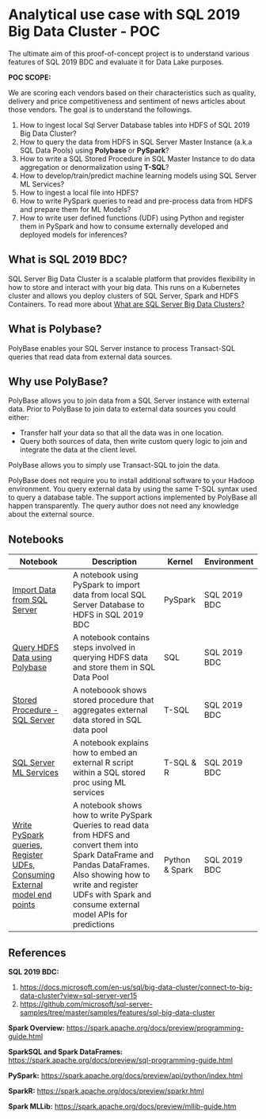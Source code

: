 # Analytical use case with SQL 2019 Big Data Cluster - POC 

The ultimate aim of this proof-of-concept project is to understand various features of SQL 2019 BDC and evaluate it for Data Lake purposes. 

**POC SCOPE:**

We are scoring each vendors based on their characteristics such as quality, delivery and price competitiveness and sentiment of news articles about those vendors.
The goal is to understand the followings. 
  

1. How to ingest local Sql Server Database tables into HDFS of SQL 2019 Big Data Cluster? 
2. How to query the data from HDFS in SQL Server Master Instance (a.k.a SQL Data Pools) using **Polybase** or **PySpark**?
3. How to write a SQL Stored Procedure in SQL Master Instance to do data aggregation or denormalization using **T-SQL**?
4. How to develop/train/predict machine learning models using SQL Server ML Services? 
5. How to ingest a local file into HDFS? 
6. How to write PySpark queries to read and pre-process data from HDFS and prepare them for ML Models?
7. How to write user defined functions (UDF) using Python and register them in PySpark and how to consume externally developed and deployed models for inferences?

## What is SQL 2019 BDC?

SQL Server Big Data Cluster is a scalable platform that provides flexibility in how to store and interact with your big data. This runs on a Kubernetes cluster and allows you deploy clusters of SQL Server, Spark and HDFS Containers. To read more about [What are SQL Server Big Data Clusters?](https://docs.microsoft.com/en-us/sql/big-data-cluster/big-data-cluster-overview?view=sql-server-ver15)


## What is Polybase?

PolyBase enables your SQL Server instance to process Transact-SQL queries that read data from external data sources.

## Why use PolyBase?

PolyBase allows you to join data from a SQL Server instance with external data. Prior to PolyBase to join data to external data sources you could either:

- Transfer half your data so that all the data was in one location. 
- Query both sources of data, then write custom query logic to join and integrate the data at the client level.

PolyBase allows you to simply use Transact-SQL to join the data.

PolyBase does not require you to install additional software to your Hadoop environment. You query external data by using the same T-SQL syntax used to query a database table. The support actions implemented by PolyBase all happen transparently. The query author does not need any knowledge about the external source.

## Notebooks

|Notebook|Description|Kernel|Environment|
|---|---|---|---|
|[Import Data from SQL Server](step1_poc_sqltables_to_hdfs_pyspark.ipynb)|A notebook using PySpark to import data from local SQL Server Database to HDFS in SQL 2019 BDC|PySpark|SQL 2019 BDC|
|[Query HDFS Data using Polybase](step2_poc_query-hdfs-data-sqlserver-using-polybase.ipynb)|A notebook contains steps involved in querying HDFS data and store them in SQL Data Pool|SQL|SQL 2019 BDC|
|[Stored Procedure - SQL Server]()|A noteboook shows stored procedure that aggregates external data stored in SQL data pool|T-SQL|SQL 2019 BDC|
|[SQL Server ML Services](step4_poc_ml_wt_r_sql2019.ipynb)|A notebook explains how to embed an external R script within a SQL stored proc using ML services|T-SQL & R|SQL 2019 BDC|
|[Write PySpark queries, Register UDFs, Consuming External model end points](step5_poc_ml_wt_r_sql2019.ipynb)|A notebook shows how to write PySpark Queries to read data from HDFS and convert them into Spark DataFrame and Pandas DataFrames. Also showing how to write and register UDFs with Spark and consume external model APIs for predictions|Python & Spark|SQL 2019 BDC|

## References

**SQL 2019 BDC:**
1. https://docs.microsoft.com/en-us/sql/big-data-cluster/connect-to-big-data-cluster?view=sql-server-ver15
2. https://github.com/microsoft/sql-server-samples/tree/master/samples/features/sql-big-data-cluster

**Spark Overview:** https://spark.apache.org/docs/preview/programming-guide.html

**SparkSQL and Spark DataFrames:** https://spark.apache.org/docs/preview/sql-programming-guide.html

**PySpark:** https://spark.apache.org/docs/preview/api/python/index.html

**SparkR:** https://spark.apache.org/docs/preview/sparkr.html

**Spark MLLib:** https://spark.apache.org/docs/preview/mllib-guide.htm

